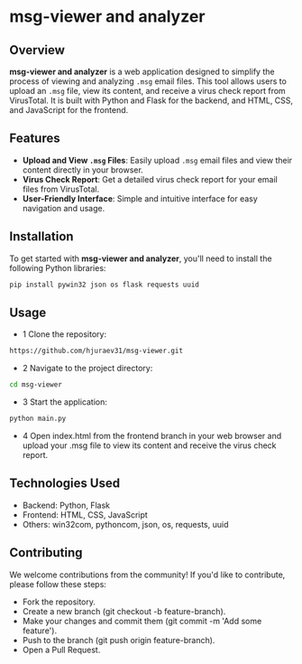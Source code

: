 # msg-viewer and analyzer

## Overview

**msg-viewer and analyzer** is a web application designed to simplify the process of viewing and analyzing `.msg` email files. This tool allows users to upload an `.msg` file, view its content, and receive a virus check report from VirusTotal. It is built with Python and Flask for the backend, and HTML, CSS, and JavaScript for the frontend.

## Features

- **Upload and View `.msg` Files**: Easily upload `.msg` email files and view their content directly in your browser.
- **Virus Check Report**: Get a detailed virus check report for your email files from VirusTotal.
- **User-Friendly Interface**: Simple and intuitive interface for easy navigation and usage.

## Installation

To get started with **msg-viewer and analyzer**, you'll need to install the following Python libraries:

```bash
pip install pywin32 json os flask requests uuid
```

## Usage
- 1 Clone the repository:
```bash
https://github.com/hjuraev31/msg-viewer.git
```

- 2 Navigate to the project directory:
```bash
cd msg-viewer
```

- 3 Start the application:
```bash
python main.py
```

- 4 Open index.html from the frontend branch in your web browser and upload your .msg file to view its content and receive the virus check report.

## Technologies Used
- Backend: Python, Flask
- Frontend: HTML, CSS, JavaScript
- Others: win32com, pythoncom, json, os, requests, uuid

## Contributing
We welcome contributions from the community! If you'd like to contribute, please follow these steps:

- Fork the repository.
- Create a new branch (git checkout -b feature-branch).
- Make your changes and commit them (git commit -m 'Add some feature').
- Push to the branch (git push origin feature-branch).
- Open a Pull Request.
